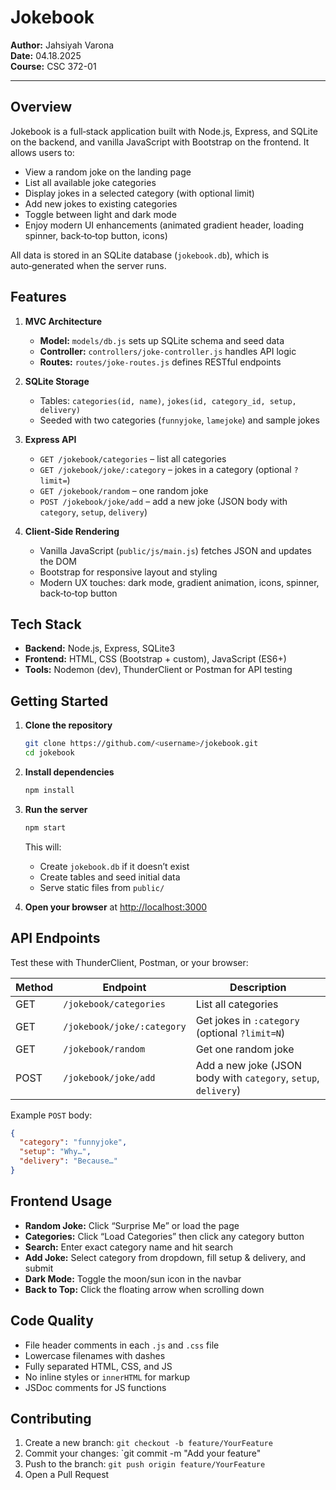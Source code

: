 # Jokebook

**Author:** Jahsiyah Varona  
**Date:** 04.18.2025  
**Course:** CSC 372-01

---

## Overview

Jokebook is a full‑stack application built with Node.js, Express, and SQLite on the backend, and vanilla JavaScript with Bootstrap on the frontend. It allows users to:

- View a random joke on the landing page
- List all available joke categories
- Display jokes in a selected category (with optional limit)
- Add new jokes to existing categories
- Toggle between light and dark mode
- Enjoy modern UI enhancements (animated gradient header, loading spinner, back‑to‑top button, icons)

All data is stored in an SQLite database (`jokebook.db`), which is auto‑generated when the server runs.

## Features

1. **MVC Architecture**  
   - **Model:** `models/db.js` sets up SQLite schema and seed data  
   - **Controller:** `controllers/joke-controller.js` handles API logic  
   - **Routes:** `routes/joke-routes.js` defines RESTful endpoints

2. **SQLite Storage**  
   - Tables: `categories(id, name)`, `jokes(id, category_id, setup, delivery)`  
   - Seeded with two categories (`funnyjoke`, `lamejoke`) and sample jokes

3. **Express API**  
   - `GET /jokebook/categories` – list all categories  
   - `GET /jokebook/joke/:category` – jokes in a category (optional `?limit=`)  
   - `GET /jokebook/random` – one random joke  
   - `POST /jokebook/joke/add` – add a new joke (JSON body with `category`, `setup`, `delivery`)

4. **Client‑Side Rendering**  
   - Vanilla JavaScript (`public/js/main.js`) fetches JSON and updates the DOM
   - Bootstrap for responsive layout and styling
   - Modern UX touches: dark mode, gradient animation, icons, spinner, back‑to‑top button

## Tech Stack

- **Backend:** Node.js, Express, SQLite3
- **Frontend:** HTML, CSS (Bootstrap + custom), JavaScript (ES6+)
- **Tools:** Nodemon (dev), ThunderClient or Postman for API testing

## Getting Started

1. **Clone the repository**
   ```bash
   git clone https://github.com/<username>/jokebook.git
   cd jokebook
   ```

2. **Install dependencies**
   ```bash
   npm install
   ```

3. **Run the server**
   ```bash
   npm start
   ```
   This will:
   - Create `jokebook.db` if it doesn’t exist
   - Create tables and seed initial data
   - Serve static files from `public/`

4. **Open your browser** at <http://localhost:3000>

## API Endpoints

Test these with ThunderClient, Postman, or your browser:

| Method | Endpoint                       | Description                                     |
| ------ | ------------------------------ | ----------------------------------------------- |
| GET    | `/jokebook/categories`         | List all categories                             |
| GET    | `/jokebook/joke/:category`     | Get jokes in `:category` (optional `?limit=N`)  |
| GET    | `/jokebook/random`             | Get one random joke                             |
| POST   | `/jokebook/joke/add`           | Add a new joke (JSON body with `category`, `setup`, `delivery`) |

Example `POST` body:
```json
{
  "category": "funnyjoke",
  "setup": "Why…",
  "delivery": "Because…"
}
```

## Frontend Usage

- **Random Joke:** Click “Surprise Me” or load the page
- **Categories:** Click “Load Categories” then click any category button
- **Search:** Enter exact category name and hit search
- **Add Joke:** Select category from dropdown, fill setup & delivery, and submit
- **Dark Mode:** Toggle the moon/sun icon in the navbar
- **Back to Top:** Click the floating arrow when scrolling down

## Code Quality

- File header comments in each `.js` and `.css` file
- Lowercase filenames with dashes
- Fully separated HTML, CSS, and JS
- No inline styles or `innerHTML` for markup
- JSDoc comments for JS functions

## Contributing

1. Create a new branch: `git checkout -b feature/YourFeature`
2. Commit your changes: `git commit -m "Add your feature"
3. Push to the branch: `git push origin feature/YourFeature`
4. Open a Pull Request


